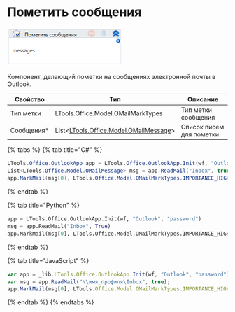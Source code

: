 # Пометить сообщения

![](../../../resources/activities/basic/outlook/image-202.png)

Компонент, делающий пометки на сообщениях электронной почты в Outlook.

| Свойство    | Тип                                                                              | Описание                 |
| ----------- | -------------------------------------------------------------------------------- | ------------------------ |
| Тип метки   | LTools.Office.Model.OMailMarkTypes                                               | Тип метки сообщения      |
| Сообщения\* | List<[LTools.Office.Model.OMailMessage](../els\_mail/datatypes/omailmessage.md)> | Список писем для пометки |

{% tabs %}
{% tab title="C#" %}
```csharp
LTools.Office.OutlookApp app = LTools.Office.OutlookApp.Init(wf, "Outlook", "password");
List<LTools.Office.Model.OMailMessage> msg = app.ReadMail("Inbox", true);
app.MarkMail(msg[0], LTools.Office.Model.OMailMarkTypes.IMPORTANCE_HIGH);
```
{% endtab %}

{% tab title="Python" %}
```python
app = LTools.Office.OutlookApp.Init(wf, "Outlook", "password")
msg = app.ReadMail("Inbox", True)
app.MarkMail(msg[0], LTools.Office.Model.OMailMarkTypes.IMPORTANCE_HIGH)
```
{% endtab %}

{% tab title="JavaScript" %}
```javascript
var app = _lib.LTools.Office.OutlookApp.Init(wf, "Outlook", "password");
var msg = app.ReadMail("\\имя_профиля\Inbox", true);
app.MarkMail(msg[0], LTools.Office.Model.OMailMarkTypes.IMPORTANCE_HIGH);
```
{% endtab %}
{% endtabs %}
